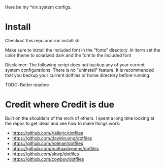 Here be my *nix system configs. 

#

# Install 

Checkout this repo and run install.sh

Make sure to install the included font in the "fonts" directory. In iterm set the color theme to solarized dark and the font to the included font

Disclaimer: The following script does not backup any of your current system configurations. There is no "uninstall" feature. It is recommended that you backup your current dotfiles or home directory before running.

TODO: Better readme

# Credit where Credit is due

Built on the shoulders of the work of others. I spent a long time looking at the repos to get ideas and see how to make things work:

* https://github.com/Valloric/dotfiles
* https://github.com/davidvuong/dotfiles
* https://github.com/holman/dotfiles
* https://github.com/mathiasbynens/dotfiles
* https://github.com/skwp/dotfiles
* https://github.com/cowboy/dotfiles
